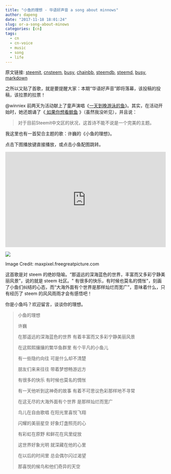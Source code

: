 ```yaml
---
title: "小鱼的理想 - 华语好声音 a song about minnows"
author: dapeng
date: "2017-11-18 18:01:24"
slug: or-a-song-about-minows
categories: [cn]
tags: 
  - cn
  - cn-voice
  - music
  - song
  - life
---
```


原文链接: [steemit](https://steemit.com/cn/@dapeng/or-a-song-about-minows), [cnsteem](https://cnsteem.com/cn/@dapeng/or-a-song-about-minows), [busy](https://busy.org/cn/@dapeng/or-a-song-about-minows), [chainbb](https://chainbb.com/cn/@dapeng/or-a-song-about-minows), [steemdb](https://steemdb.com/cn/@dapeng/or-a-song-about-minows), [steemd](https://steemd.com/cn/@dapeng/or-a-song-about-minows), [busy](https://busy.org/cn/@dapeng/or-a-song-about-minows), [markdown](https://raw.githubusercontent.com/pzhaonet/steem_dapeng/master/content/post/or-a-song-about-minows.md)

之所以又贴了首歌，就是要提醒大家：本期“华语好声音”即将落幕，该投稿的投稿，该拉票的拉票！

@winniex 前两天为活动献上了童声演唱《[一天到晚游泳的鱼](https://cnsteem.com/cn/@winniex/6h7i4x)》。其实，在活动开始时，她还朗诵了《[ 如果你想看鲸鱼](https://cnsteem.com/cn/@winniex/if-you-want-to-see-a-whale) 》（虽然我没听见），并且说：

> 对于目前Steemit中文区的状况，这首诗不能不说是一个完美的主题。

我这里也有一首契合主题的歌：许巍的《小鱼的理想》。

点击下图播放键直接播放，或点击小鱼配图跳转。

<iframe width="100%" height="300" scrolling="no" frameborder="no" src="https://w.soundcloud.com/player/?url=https%3A//api.soundcloud.com/tracks/357617510&amp;color=%23ff5500&amp;auto_play=false&amp;hide_related=false&amp;show_comments=true&amp;show_user=true&amp;show_reposts=false&amp;show_teaser=true&amp;visual=true"></iframe>

[![](http://maxpixel.freegreatpicture.com/static/photo/1x/Underwater-Aquarium-Clown-Fish-Clownfish-Nemo-Sea-1453910.jpg)](http://node.kg.qq.com/play?s=gMakGagVhNd8Ug_O&g_f=personal)

Image Credit: maxpixel.freegreatpicture.com


这首歌是对 steem 的绝妙隐喻。“那遥远的深海蓝色的世界，丰富而又多彩宁静美丽风景”，说的就是 steem 社区。" 有很多的快乐，有时候也莫名的惆怅"，刻画了小鱼们纠结的心态，而“大海外面有个世界是那样灿烂而宽广”，意味着什么，只有经历了 steem 的风风雨雨才会有感悟吧！

你是小鱼吗？欢迎留言，谈谈你的理想。

> 小鱼的理想
>
> 许巍
>
>
>    在那遥远的深海蓝色的世界    有着丰富而又多彩宁静美丽风景
>
>    在这熙熙攘攘的繁华鱼群里    有个平凡的小鱼儿
>
>
>    有一些隐约向往  可是什么却不清楚
>
>    朋友们来来往往   带着梦想畅游远方
>
>    有很多的快乐    有时候也莫名的惆怅
>
>
>  有一天他听到这神奇的故事    有着不可思议色彩那样地不寻常
>
>   在这无尽的大海外面有个世界    是那样灿烂而宽广
>
>
>    鸟儿在自由歌唱    在阳光里喜悦飞翔
>
>    闪耀的美丽星空    好象灯盏照亮的心
>
>    有彩虹在原野    和鲜花在风里绽放
>
>
>    这世界好象光明    就深藏在他的心里
>
>    在以后的时间里    总会偶尔闪过渴望
>
 >   那喜悦的候鸟和他们奇异的天空
